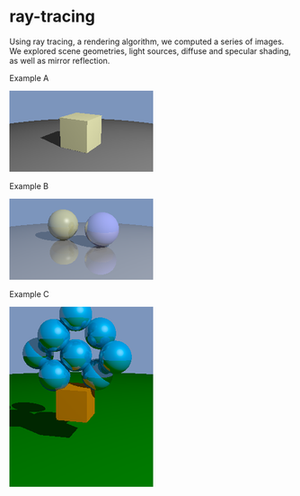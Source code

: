 # ray-tracing

Using ray tracing, a rendering algorithm, we computed a series of images. We explored scene geometries, light sources, diffuse and specular shading, as well as mirror reflection. 

Example A

![](cube.png)

Example B

![](three_spheres.png)

Example C

![](creative.png)
